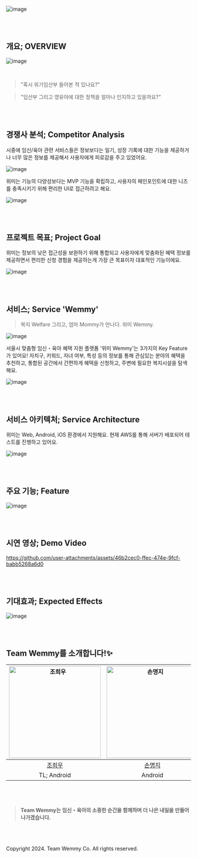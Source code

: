 ![image](https://github.com/user-attachments/assets/433b97c3-d2aa-4834-9382-9393451ab75e)

<br><br>

## 개요; OVERVIEW

![image](https://github.com/user-attachments/assets/26649789-1ba1-4dd2-b37a-92e6ff8dc2de)

<br>

> "혹시 위기임산부 들어본 적 있나요?"

> "임산부 그리고 영유아에 대한 정책을 얼마나 인지하고 있을까요?"

<br><br>

## 경쟁사 분석; Competitor Analysis

시중에 임신/육아 관련 서비스들은 정보보다는 일기, 성장 기록에 대한 기능을 제공하거나 너무 많은 정보를 제공해서 사용자에게 피로감을 주고 있었어요.

![image](https://github.com/user-attachments/assets/af7b392f-8c9a-4fe1-ad23-7f01eb1188c4)

위미는 기능의 다양성보다는 MVP 기능을 확립하고, 사용자의 페인포인트에 대한 니즈를 충족시키기 위해 편리한 UI로 접근하려고 해요.

![image](https://github.com/user-attachments/assets/fed94abd-e05d-4c78-a763-38fe1e09f746)

<br><br>

## 프로젝트 목표; Project Goal

위미는 정보의 낮은 접근성을 보완하기 위해 통합되고 사용자에게 맞춤화된 혜택 정보를 제공하면서 편리한 신청 경험을 제공하는게 가장 큰 목표이자 대표적인 기능이에요.

![image](https://github.com/user-attachments/assets/616bf479-e05f-430e-9b36-4a407dfea005)

<br><br>

## 서비스; Service 'Wemmy'

> 복지 Welfare 그리고, 엄마 Mommy가 만나다. 위미 Wemmy.

![image](https://github.com/user-attachments/assets/4d8fe94a-58a7-4b1e-bb9c-a0ceaa31d0b0)

서울시 맞춤형 임신・육아 혜택 지원 플랫폼 '위미 Wemmy'는 3가지의 Key Feature가 있어요!
자치구, 키워드, 자녀 여부, 특성 등의 정보를 통해 관심있는 분야의 혜택을 추천하고,
통합된 공간에서 간편하게 혜택을 신청하고,
주변에 필요한 복지시설을 탐색해요.

![image](https://github.com/user-attachments/assets/b8a9e337-608a-49db-a4ae-e1fe6d472042)

<br><br>

## 서비스 아키텍처; Service Architecture

위미는 Web, Android, iOS 환경에서 지원해요. 현재 AWS를 통해 서버가 배포되어 테스트를 진행하고 있어요.

![image](https://github.com/user-attachments/assets/0311f474-9cde-4dee-98a4-29527fc138b9)

<br><br>

## 주요 기능; Feature

![image](https://github.com/user-attachments/assets/4a3464f5-ea99-470d-91fc-27888562b45e)

<br><br>

## 시연 영상; Demo Video

https://github.com/user-attachments/assets/46b2cec0-ffec-474e-9fcf-babb5268a6d0

<br><br>

## 기대효과; Expected Effects

![image](https://github.com/user-attachments/assets/d5803778-8a90-4a11-8530-c3eb119ce320)

<br><br>

## Team Wemmy를 소개합니다!✨

|<img width="250px" alt="조희우" src="https://github.com/user-attachments/assets/99761949-d2fc-42fc-b315-5dbcb5489480">|<img width="250px" alt="손명지" src="https://github.com/user-attachments/assets/beb690aa-217b-49e3-80db-17a4893c2b3d">|<img width="250px" alt="양나영" src="https://github.com/user-attachments/assets/e14dbe48-11b5-4810-b12d-40084556c2c9">|<img width="250px" alt="이예빈" src="https://github.com/user-attachments/assets/b2827d32-086a-48a8-95d1-a9cfc9422e96">|<img width="250px" alt="조건희" src="https://github.com/user-attachments/assets/4d24dca4-8a8f-49a1-82e5-3a4d980b1c9d">|<img width="250px" alt="조아름" src="https://github.com/user-attachments/assets/7f091eed-bf18-40ef-b130-39bc208acc34">|
|:---:|:---:|:---:|:---:|:---:|:---:|
|<a href="https://github.com/huiwoo-jo">조희우</a>|<a href="https://github.com/m6z1">손명지</a>|<a href="https://github.com/nalonghae">양나영</a>|<a href="https://github.com/leeyebeen-dev">이예빈</a>|<a href="https://github.com/dkqpeo">조건희</a>|<a href="https://github.com/areum117">조아름</a>|
|TL; Android|Android|Backend|Design; iOS|Backend|Web; React|

<br><br>

> #### Team Wemmy는 임신・육아의 소중한 순간을 함께하며 더 나은 내일을 만들어 나가겠습니다.

<br><br>

Copyright 2024. Team Wemmy Co. All rights reserved.
